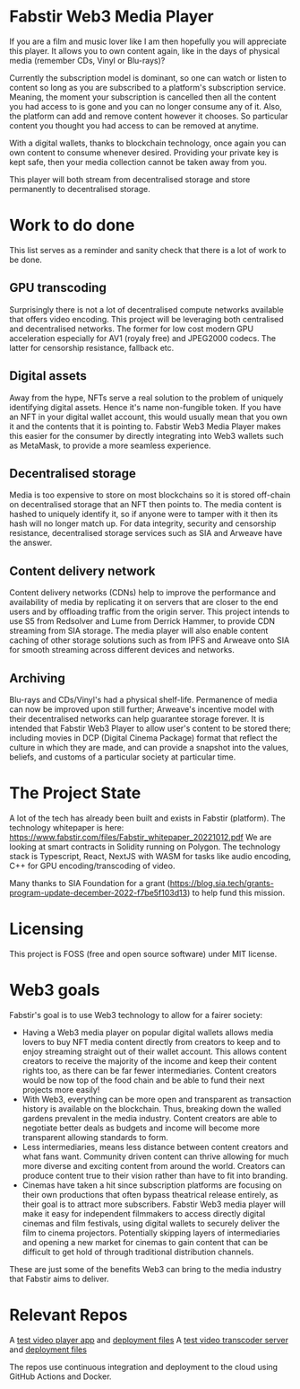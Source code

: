 
# Fabstir Web3 Media Player

If you are a film and music lover like I am then hopefully you will appreciate this player. It allows you to own content again, like in the days of physical media (remember CDs, Vinyl or Blu-rays)?

Currently the subscription model is dominant, so one can watch or listen to content so long as you are subscribed to a platform's subscription service. Meaning, the moment your subscription is cancelled then all the content you had access to is gone and you can no longer consume any of it. Also, the platform can add and remove content however it chooses. So particular content you thought you had access to can be removed at anytime.

With a digital wallets, thanks to blockchain technology, once again you can own content to consume whenever desired. Providing your private key is kept safe, then your media collection cannot be taken away from you.

This player will both stream from decentralised storage and store permanently to decentralised storage. 


# Work to do done

This list serves as a reminder and sanity check that there is a lot of work to be done.

## GPU transcoding
Surprisingly there is not a lot of decentralised compute networks available that offers video encoding. This project will be leveraging both centralised and decentralised networks. The former for low cost modern GPU acceleration especially for AV1 (royaly free) and JPEG2000 codecs. The latter for censorship resistance, fallback etc.

## Digital assets
Away from the hype, NFTs serve a real solution to the problem of uniquely identifying digital assets. Hence it's name non-fungible token. If you have an NFT in your digital wallet account, this would usually mean that you own it and the contents that it is pointing to.
Fabstir Web3 Media Player makes this easier for the consumer by directly integrating into Web3 wallets such as MetaMask, to provide a more seamless experience.

## Decentralised storage
Media is too expensive to store on most blockchains so it is stored off-chain on decentralised storage that an NFT then points to. The media content is hashed to uniquely identify it, so if anyone were to tamper with it then its hash will no longer match up. For data integrity, security and censorship resistance, decentralised storage services such as SIA and Arweave have the answer.

## Content delivery network
Content delivery networks (CDNs) help to improve the performance and availability of media by replicating it on servers that are closer to the end users and by offloading traffic from the origin server. This project intends to use S5 from Redsolver and Lume from Derrick Hammer, to provide CDN streaming from SIA storage. The media player will also enable content caching of other storage solutions such as from IPFS and Arweave onto SIA for smooth streaming across different devices and networks.

## Archiving
Blu-rays and CDs/Vinyl's had a physical shelf-life. Permanence of media can now be improved upon still further; Arweave's incentive model with their decentralised networks can help guarantee storage forever. It is intended that Fabstir Web3 Player to allow user's content to be stored there; including movies in DCP (Digital Cinema Package) format that reflect the culture in which they are made, and can provide a snapshot into the values, beliefs, and customs of a particular society at particular time.

# The Project State
A lot of the tech has already been built and exists in Fabstir (platform). The technology whitepaper is here: https://www.fabstir.com/files/Fabstir_whitepaper_20221012.pdf
We are looking at smart contracts in Solidity running on Polygon. The technology stack is Typescript, React, NextJS with WASM for tasks like audio encoding, C++ for GPU encoding/transcoding of video.

Many thanks to SIA Foundation for a grant (https://blog.sia.tech/grants-program-update-december-2022-f7be5f103d13) to help fund this mission.

# Licensing 
This project is FOSS (free and open source software) under MIT license.

# Web3 goals
Fabstir's goal is to use Web3 technology to allow for a fairer society:

 - Having a Web3 media player on popular digital wallets allows media lovers to buy NFT media content directly from creators to keep and to enjoy streaming straight out of their wallet account. This allows content creators to receive the majority of the income and keep their content rights too, as there can be far fewer intermediaries. Content creators would be now top of the food chain and be able to fund their next projects more easily!
 - With Web3, everything can be more open and transparent as transaction history is available on the blockchain. Thus, breaking down the walled gardens prevalent in the media industry. Content creators are able to negotiate better deals as budgets and income will become more transparent allowing standards to form.
 - Less intermediaries, means less distance between content creators and what fans want.  Community driven content can thrive allowing for much more diverse and exciting content from around the world. Creators can produce content true to their vision rather than have to fit into branding.
 - Cinemas have taken a hit since subscription platforms are focusing on their own productions that often bypass theatrical release entirely, as their goal is to attract more subscribers. Fabstir Web3 media player will make it easy for independent filmmakers to access directly digital cinemas and film festivals, using digital wallets to securely deliver the film to cinema projectors. Potentially skipping layers of intermediaries and opening a new market for cinemas to gain content that can be difficult to get hold of through traditional distribution channels.

These are just some of the benefits Web3 can bring to the media industry that Fabstir aims to deliver.

# Relevant Repos

A [test video player  app](https://github.com/Fabstir/upload-play "The video player is a JavaScript test app. Allows users to upload videos to decentralised storage.") and [deployment files](https://github.com/Fabstir/upload-play-infra "Uses continuous integration and deployment") 
A [test video transcoder server](https://github.com/Fabstir/transcode "Transcodes uploaded videos to 1080p and 720p h264 m4 formats to decentralised storage for playback by test video player.") and [deployment files](https://github.com/Fabstir/transcode-infra "Uses continuous integration and deployment")

The repos use continuous integration and deployment to the cloud using GitHub Actions and Docker.
